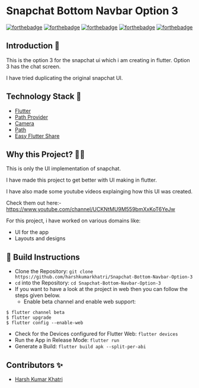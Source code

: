 # Snapchat Bottom Navbar Option 3

[![forthebadge](https://forthebadge.com/images/badges/built-by-developers.svg)](https://forthebadge.com)
[![forthebadge](https://forthebadge.com/images/badges/built-with-love.svg)](https://forthebadge.com)
[![forthebadge](https://forthebadge.com/images/badges/made-with-reason.svg)](https://forthebadge.com)
[![forthebadge](https://forthebadge.com/images/badges/open-source.svg)](https://forthebadge.com)
[![forthebadge](https://forthebadge.com/images/badges/you-didnt-ask-for-this.svg)](https://forthebadge.com)


## Introduction 📌

This is the option 3 for the snapchat ui which i am creating in flutter. Option 3 has the chat screen.

I have tried duplicating the original snapchat UI.

## Technology Stack 🏁

- [Flutter](https://flutter.dev/)
- [Path Provider](https://pub.dev/packages/path_provider)
- [Camera](https://pub.dev/packages/camera)
- [Path](https://pub.dev/packages/path)
- [Easy Flutter Share](https://pub.dev/packages/esys_flutter_share)

## Why this Project? 🏃‍♂️

This is only the UI implementation of snapchat.

I have made this project to get better with UI making in flutter.

I have also made some youtube videos explainging how this UI was created.

Check them out here:- https://www.youtube.com/channel/UCKNtMU9M559bmXxKoT6YeJw

For this project, i have worked on various domains like:
* UI for the app
* Layouts and designs

## 👀 Build Instructions 

- Clone the Repository: `git clone https://github.com/harshkumarkhatri/Snapchat-Bottom-Navbar-Option-3`
- `cd` into the Repository: `cd Snapchat-Bottom-Navbar-Option-3`
- If you want to have a look at the project in web then you can follow the steps given below.
  - Enable beta channel and enable web support:
```
$ flutter channel beta
$ flutter upgrade
$ flutter config --enable-web
```
- Check for the Devices configured for Flutter Web: `flutter devices`
- Run the App in Release Mode: `flutter run`
- Generate a Build: `flutter build apk --split-per-abi`

## Contributors ✨

- [Harsh Kumar Khatri](https://github.com/harshkumarkhatri)